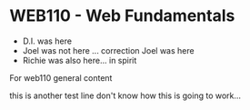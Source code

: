 # WEB110 - Web Fundamentals
- D.I. was here
- Joel was not here ... correction Joel was here
- Richie was also here... in spirit

For web110 general content

this is another test line
don't know how this is going to work...
